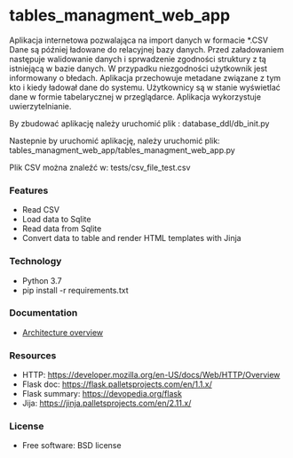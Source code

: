 # tables_managment_web_app

Aplikacja internetowa pozwalająca na import danych w formacie *.CSV
Dane są później ładowane do relacyjnej bazy danych.
Przed załadowaniem następuje walidowanie danych i sprwadzenie zgodności
struktury z tą istniejącą w bazie danych. W przypadku niezgodności użytkownik jest informowany o błedach.
Aplikacja przechowuje metadane związane z tym kto i kiedy ładował dane do systemu.
Użytkownicy są w stanie wyświetlać dane w formie
tabelarycznej w przeglądarce. Aplikacja wykorzystuje uwierzytelnianie.

By zbudować aplikację należy uruchomić plik :
database_ddl/db_init.py

Nastepnie by uruchomić aplikację, należy uruchomić plik:
tables_managment_web_app/tables_managment_web_app.py

Plik CSV można znaleźć w:
tests/csv_file_test.csv

### Features

* Read CSV
* Load data to Sqlite
* Read data from Sqlite
* Convert data to table and render HTML templates with Jinja

### Technology

* Python 3.7
* pip install -r requirements.txt

### Documentation

* [Architecture overview](https://github.com/cruky/tables_managment_web_app/tree/master/docs/architecture)

### Resources

* HTTP: <https://developer.mozilla.org/en-US/docs/Web/HTTP/Overview>
* Flask doc: <https://flask.palletsprojects.com/en/1.1.x/>
* Flask summary: <https://devopedia.org/flask>
* Jija: <https://jinja.palletsprojects.com/en/2.11.x/>

### License

* Free software: BSD license